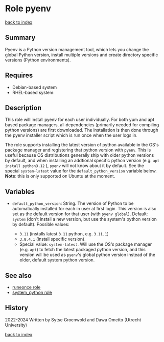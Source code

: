 # Role pyenv
[back to index](../index.md#Roles)

## Summary
Pyenv is a Python version management tool, which lets you change the global Python version, install multiple versions and create directory specific versions (Python environments).

## Requires
* Debian-based system
* RHEL-based system

## Description
This role will install pyenv for each user individually. For both yum and apt based package managers, all dependencies (primarily needed for compiling python versions) are first downloaded. The installation is then done through the pyenv installer script which is run once when the user logs in.

The role supports installing the latest version of python available in the OS's package manager and registering that python version with `pyenv`. This is useful because OS distributions generally ship with older python versions by default, and when installing an addtional specific python version (e.g. `apt install python3.12` ), `pyenv` will not know about it by default. See the special `system-latest` value for the `default_python_version` variable below. **Note**: this is only supported on Ubuntu at the moment.

## Variables

- `default_python_version`: String. The version of Python to be automatically installed for each in user at first login. This version is also set as the default version for that user (with `pyenv global`). Default: `system` (don't install a new version, but use the system's python version by default). Possible values:

    * `3.11` (installs latest `3.11` python, e.g. `3.11.1`)
    * `3.8.4.1` (install specific version).
    * Special value: `system-latest`. Will use the OS's package manager (e.g. `apt`) to fetch the latest packaged python version, and this version will be used as `pyenv`'s global python version instead of the older, default system python version.

## See also

- [runeonce role](../roles/runonce.md)
- [system_python role](../roles/system_python.md)

## History
2022-2024 Written by Sytse Groenwold and Dawa Ometto (Utrecht University)

[back to index](../index.md#Roles)
